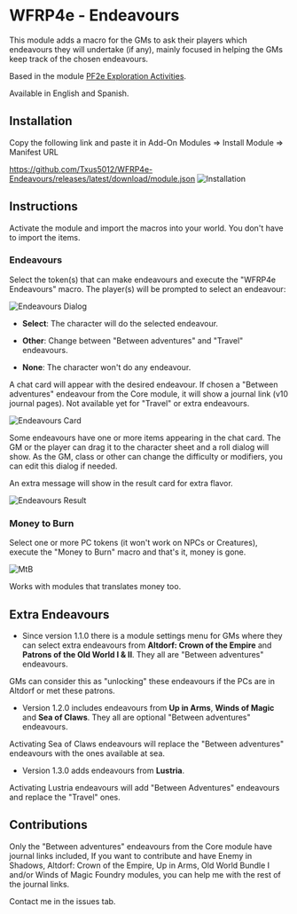 # WFRP4e - Endeavours
This module adds a macro for the GMs to ask their players which endeavours they will undertake (if any), mainly focused in helping the GMs keep track of the chosen endeavours.

Based in the module [PF2e Exploration Activities](https://github.com/IcyLemonZ/pf2e-exploration-activities).

Available in English and Spanish.

## Installation
Copy the following link and paste it in Add-On Modules => Install Module => Manifest URL

https://github.com/Txus5012/WFRP4e-Endeavours/releases/latest/download/module.json
![Installation](https://user-images.githubusercontent.com/87753744/217327313-8a8f35db-e75c-4780-99dc-03b85a130f7d.jpg)

## Instructions
Activate the module and import the macros into your world. You don't have to import the items.

### Endeavours

Select the token(s) that can make endeavours and execute the "WFRP4e Endeavours" macro. The player(s) will be prompted to select an endeavour:

![Endeavours Dialog](https://user-images.githubusercontent.com/87753744/214647333-541fbd6a-45e0-4bed-bea3-7ab9f44e2f9f.jpg)

- **Select**: The character will do the selected endeavour.

- **Other**: Change between "Between adventures" and "Travel" endeavours.

- **None**: The character won't do any endeavour.

A chat card will appear with the desired endeavour. If chosen a "Between adventures" endeavour from the Core module, it will show a journal link (v10 journal pages). Not available yet for "Travel" or extra endeavours.

![Endeavours Card](https://user-images.githubusercontent.com/87753744/214649375-bfff0e86-040f-4e75-ac9b-2ed6e7a24ace.jpg)

Some endeavours have one or more items appearing in the chat card. The GM or the player can drag it to the character sheet and a roll dialog will show. As the GM, class or other can change the difficulty or modifiers, you can edit this dialog if needed.

An extra message will show in the result card for extra flavor.

![Endeavours Result](https://user-images.githubusercontent.com/87753744/214651418-00d20e0c-5309-47bb-b6fe-835113b96780.jpg)

### Money to Burn

Select one or more PC tokens (it won't work on NPCs or Creatures), execute the "Money to Burn" macro and that's it, money is gone.

![MtB](https://github.com/Txus5012/WFRP4e-Endeavours/assets/87753744/cd8d5102-6e8b-4233-8491-fb22373edd0a)

Works with modules that translates money too.

## Extra Endeavours
- Since version 1.1.0 there is a module settings menu for GMs where they can select extra endeavours from **Altdorf: Crown of the Empire** and **Patrons of the Old World I & II**. They all are "Between adventures" endeavours.

GMs can consider this as "unlocking" these endeavours if the PCs are in Altdorf or met these patrons.

- Version 1.2.0 includes endeavours from **Up in Arms**, **Winds of Magic** and **Sea of Claws**. They all are optional "Between adventures" endeavours.

Activating Sea of Claws endeavours will replace the "Between adventures" endeavours with the ones available at sea.

- Version 1.3.0 adds endeavours from **Lustria**.

Activating Lustria endeavours will add "Between Adventures" endeavours and replace the "Travel" ones.

## Contributions
Only the "Between adventures" endeavours from the Core module have journal links included, If you want to contribute and have Enemy in Shadows, Altdorf: Crown of the Empire, Up in Arms, Old World Bundle I and/or Winds of Magic Foundry modules, you can help me with the rest of the journal links.

Contact me in the issues tab.
